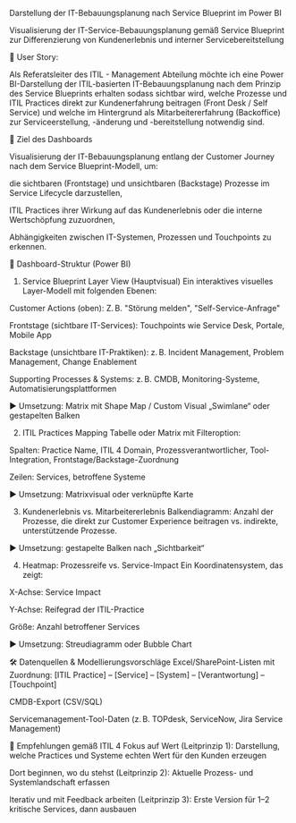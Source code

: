 Darstellung der IT-Bebauungsplanung nach Service Blueprint im Power BI

Visualisierung der IT-Service-Bebauungsplanung gemäß Service Blueprint zur Differenzierung von Kundenerlebnis und interner Servicebereitstellung

📌 User Story:

Als Referatsleiter des ITIL - Management Abteilung 
möchte ich eine Power BI-Darstellung der ITIL-basierten IT-Bebauungsplanung nach dem Prinzip des Service Blueprints erhalten
sodass sichtbar wird, welche Prozesse und ITIL Practices direkt zur Kundenerfahrung beitragen (Front Desk / Self Service) und welche im Hintergrund als Mitarbeitererfahrung (Backoffice) zur Serviceerstellung, -änderung und -bereitstellung notwendig sind.

🎯 Ziel des Dashboards

Visualisierung der IT-Bebauungsplanung entlang der Customer Journey nach dem Service Blueprint-Modell, um:

die sichtbaren (Frontstage) und unsichtbaren (Backstage) Prozesse im Service Lifecycle darzustellen,

ITIL Practices ihrer Wirkung auf das Kundenerlebnis oder die interne Wertschöpfung zuzuordnen,

Abhängigkeiten zwischen IT-Systemen, Prozessen und Touchpoints zu erkennen.

🧩 Dashboard-Struktur (Power BI)

1. Service Blueprint Layer View (Hauptvisual)
Ein interaktives visuelles Layer-Modell mit folgenden Ebenen:

Customer Actions (oben): Z. B. "Störung melden", "Self-Service-Anfrage"

Frontstage (sichtbare IT-Services): Touchpoints wie Service Desk, Portale, Mobile App

Backstage (unsichtbare IT-Praktiken): z. B. Incident Management, Problem Management, Change Enablement

Supporting Processes & Systems: z. B. CMDB, Monitoring-Systeme, Automatisierungsplattformen

  ▶ Umsetzung: Matrix mit Shape Map / Custom Visual „Swimlane“ oder gestapelten Balken
  

2. ITIL Practices Mapping
Tabelle oder Matrix mit Filteroption:

Spalten: Practice Name, ITIL 4 Domain, Prozessverantwortlicher, Tool-Integration, Frontstage/Backstage-Zuordnung

Zeilen: Services, betroffene Systeme

  ▶ Umsetzung: Matrixvisual oder verknüpfte Karte

3. Kundenerlebnis vs. Mitarbeitererlebnis
Balkendiagramm: Anzahl der Prozesse, die direkt zur Customer Experience beitragen vs. indirekte, unterstützende Prozesse.

  ▶ Umsetzung: gestapelte Balken nach „Sichtbarkeit“
  

4. Heatmap: Prozessreife vs. Service-Impact
Ein Koordinatensystem, das zeigt:

X-Achse: Service Impact

Y-Achse: Reifegrad der ITIL-Practice

Größe: Anzahl betroffener Services

  ▶ Umsetzung: Streudiagramm oder Bubble Chart
  

🛠 Datenquellen & Modellierungsvorschläge
Excel/SharePoint-Listen mit Zuordnung: [ITIL Practice] – [Service] – [System] – [Verantwortung] – [Touchpoint]

CMDB-Export (CSV/SQL)

Servicemanagement-Tool-Daten (z. B. TOPdesk, ServiceNow, Jira Service Management)

📌 Empfehlungen gemäß ITIL 4
Fokus auf Wert (Leitprinzip 1): Darstellung, welche Practices und Systeme echten Wert für den Kunden erzeugen

Dort beginnen, wo du stehst (Leitprinzip 2): Aktuelle Prozess- und Systemlandschaft erfassen

Iterativ und mit Feedback arbeiten (Leitprinzip 3): Erste Version für 1–2 kritische Services, dann ausbauen


